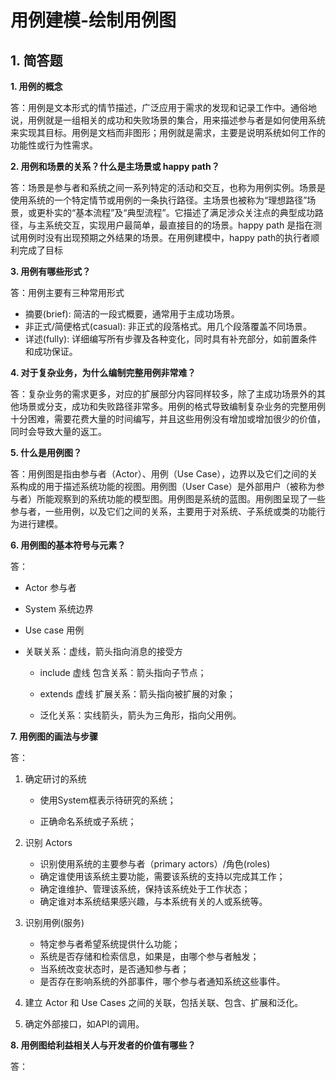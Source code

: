 # 用例建模-绘制用例图


## 1. 简答题


   **1. 用例的概念**
 
   答：用例是文本形式的情节描述，广泛应用于需求的发现和记录工作中。通俗地说，用例就是一组相关的成功和失败场景的集合，用来描述参与者是如何使用系统来实现其目标。用例是文档而非图形；用例就是需求，主要是说明系统如何工作的功能性或行为性需求。
 
   **2. 用例和场景的关系？什么是主场景或 happy path？**
 
   答：场景是参与者和系统之间一系列特定的活动和交互，也称为用例实例。场景是使用系统的一个特定情节或用例的一条执行路径。主场景也被称为“理想路径”场景，或更朴实的“基本流程”及“典型流程”。它描述了满足涉众关注点的典型成功路径，与主系统交互，实现用户最简单，最直接目的的场景。happy path 是指在测试用例时没有出现预期之外结果的场景。在用例建模中，happy path的执行者顺利完成了目标
   
   **3. 用例有哪些形式？**
   
   答：用例主要有三种常用形式
   
   + 摘要(brief): 简洁的一段式概要，通常用于主成功场景。
   + 非正式/简便格式(casual): 非正式的段落格式。用几个段落覆盖不同场景。
   + 详述(fully): 详细编写所有步骤及各种变化，同时具有补充部分，如前置条件和成功保证。
   
   **4. 对于复杂业务，为什么编制完整用例非常难？**
   
   答：复杂业务的需求更多，对应的扩展部分内容同样较多，除了主成功场景外的其他场景或分支，成功和失败路径非常多。用例的格式导致编制复杂业务的完整用例十分困难，需要花费大量的时间编写，并且这些用例没有增加或增加很少的价值，同时会导致大量的返工。
   
   **5. 什么是用例图？**
   
   答：用例图是指由参与者（Actor）、用例（Use Case），边界以及它们之间的关系构成的用于描述系统功能的视图。用例图（User Case）是外部用户（被称为参与者）所能观察到的系统功能的模型图。用例图是系统的蓝图。用例图呈现了一些参与者，一些用例，以及它们之间的关系，主要用于对系统、子系统或类的功能行为进行建模。
   
   **6. 用例图的基本符号与元素？**
   
   答：
   + Actor 参与者
   
   + System 系统边界
   
   + Use case 用例
   
   + 关联关系：虚线，箭头指向消息的接受方
   
      * include 虚线 包含关系：箭头指向子节点；
      
      * extends 虚线 扩展关系：箭头指向被扩展的对象；
      
      * 泛化关系：实线箭头，箭头为三角形，指向父用例。
      
   **7. 用例图的画法与步骤**
   
   答：
   1. 确定研讨的系统
   
      + 使用System框表示待研究的系统；
      
      + 正确命名系统或子系统；
      
   2. 识别 Actors
   
      + 识别使用系统的主要参与者（primary actors）/角色(roles)
      + 确定谁使用该系统主要功能，需要该系统的支持以完成其工作；
      + 确定谁维护、管理该系统，保持该系统处于工作状态；
      + 确定谁对本系统结果感兴趣，与本系统有关的人或系统等。
      
   3. 识别用例(服务)
   
      + 特定参与者希望系统提供什么功能；
      + 系统是否存储和检索信息，如果是，由哪个参与者触发；
      + 当系统改变状态时，是否通知参与者；
      + 是否存在影响系统的外部事件，哪个参与者通知系统这些事件。
      
   4. 建立 Actor 和 Use Cases 之间的关联，包括关联、包含、扩展和泛化。
   
   5. 确定外部接口，如API的调用。
   
   **8. 用例图给利益相关人与开发者的价值有哪些？**
   
   答：
   
     

                                                               
